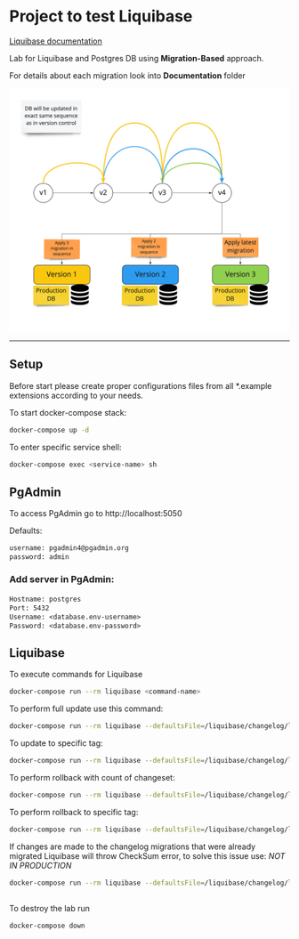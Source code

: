 # Project to test Liquibase

[Liquibase documentation](https://docs.liquibase.com/change-types/community/home.html)

Lab for Liquibase and Postgres DB using **Migration-Based** approach.

For details about each migration look into **Documentation** folder

![](./DocImages/Migration-Based%20Schema.jpg)

---
## Setup
Before start please create proper configurations files from all *.example extensions according to your needs.


To start docker-compose stack:

```bash
docker-compose up -d
```

To enter specific service shell:
```bash
docker-compose exec <service-name> sh
```

## PgAdmin

To access PgAdmin go to http://localhost:5050

Defaults:
```
username: pgadmin4@pgadmin.org
password: admin
```
### Add server in PgAdmin:
```
Hostname: postgres
Port: 5432
Username: <database.env-username>
Password: <database.env-password>
```

## Liquibase

To execute commands for Liquibase
```bash
docker-compose run --rm liquibase <command-name>
```

To perform full update use this command:
```bash
docker-compose run --rm liquibase --defaultsFile=/liquibase/changelog/liquibase.properties update
```

To update to specific tag:
```bash
docker-compose run --rm liquibase --defaultsFile=/liquibase/changelog/liquibase.properties updateToTag <tag>
```

To perform rollback with count of changeset:
```bash
docker-compose run --rm liquibase --defaultsFile=/liquibase/changelog/liquibase.properties rollbackCount <value>
```

To perform rollback to specific tag:
```bash
docker-compose run --rm liquibase --defaultsFile=/liquibase/changelog/liquibase.properties rollback <tag>
```

If changes are made to the changelog migrations that were already migrated Liquibase will throw CheckSum error, to solve this issue use:
*NOT IN PRODUCTION*
```bash
docker-compose run --rm liquibase --defaultsFile=/liquibase/changelog/liquibase.properties clearCheckSums
```
##
To destroy the lab run
```bash
docker-compose down
```
